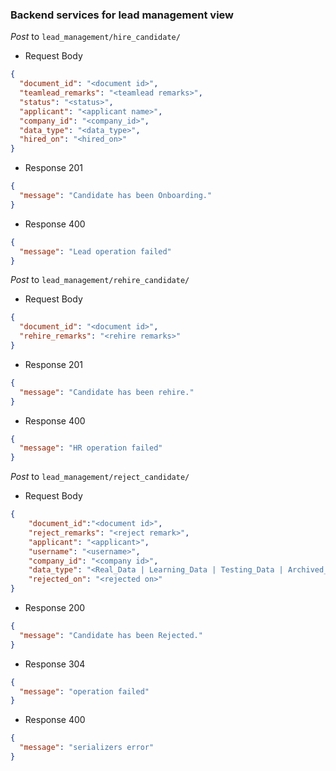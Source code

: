 ### Backend services for lead management view

_Post_ to `lead_management/hire_candidate/`

- Request Body

```json
{
  "document_id": "<document id>",
  "teamlead_remarks": "<teamlead remarks>",
  "status": "<status>",
  "applicant": "<applicant name>",
  "company_id": "<company_id>",
  "data_type": "<data_type>",
  "hired_on": "<hired_on>"
}
```

- Response 201

```json
{
  "message": "Candidate has been Onboarding."
}
```

- Response 400

```json
{
  "message": "Lead operation failed"
}
```

_Post_ to `lead_management/rehire_candidate/`

- Request Body

```json
{
  "document_id": "<document id>",
  "rehire_remarks": "<rehire remarks>"
}
```

- Response 201

```json
{
  "message": "Candidate has been rehire."
}
```

- Response 400

```json
{
  "message": "HR operation failed"
}
```
_Post_ to `lead_management/reject_candidate/`

- Request Body

```json
{
    "document_id":"<document id>",
    "reject_remarks": "<reject remark>",
    "applicant": "<applicant>",
    "username": "<username>",
    "company_id": "<company id>",
    "data_type": "<Real_Data | Learning_Data | Testing_Data | Archived_Data>",
    "rejected_on": "<rejected on>"
}
```

- Response 200

```json
{
  "message": "Candidate has been Rejected."
}
```

- Response 304

```json
{
  "message": "operation failed"
}
```

- Response 400

```json
{
  "message": "serializers error"
}
